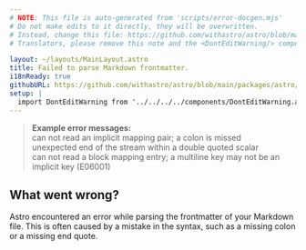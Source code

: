 ```yaml
---
# NOTE: This file is auto-generated from 'scripts/error-docgen.mjs'
# Do not make edits to it directly, they will be overwritten.
# Instead, change this file: https://github.com/withastro/astro/blob/main/packages/astro/src/core/errors/errors-data.ts
# Translators, please remove this note and the <DontEditWarning/> component.

layout: ~/layouts/MainLayout.astro
title: Failed to parse Markdown frontmatter.
i18nReady: true
githubURL: https://github.com/withastro/astro/blob/main/packages/astro/src/core/errors/errors-data.ts
setup: |
  import DontEditWarning from '../../../../components/DontEditWarning.astro';
---
```


<DontEditWarning />


> **Example error messages:**<br/>
can not read an implicit mapping pair; a colon is missed<br/>
unexpected end of the stream within a double quoted scalar<br/>
can not read a block mapping entry; a multiline key may not be an implicit key (E06001)

## What went wrong?
Astro encountered an error while parsing the frontmatter of your Markdown file.
This is often caused by a mistake in the syntax, such as a missing colon or a missing end quote.



